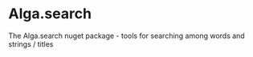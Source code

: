 # Alga.search
 
 The Alga.search nuget package - tools for searching among words and strings / titles